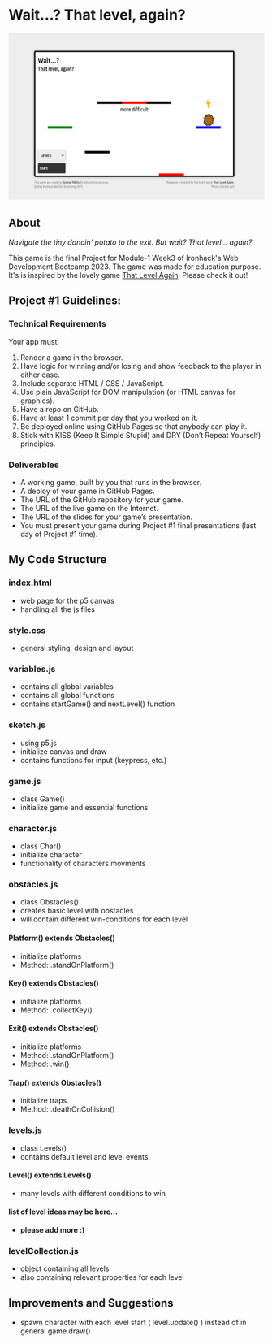 # Wait...? That level, again?
![screenshot](./Screenshot.png)
## About
_Navigate the tiny dancin' potato to the exit. But wait? That level... again?_

This game is the final Project for Module-1 Week3 of Ironhack's Web Development Bootcamp 2023. The game was made for education purpose. It's is inspired by the lovely game [That Level Again](https://play.google.com/store/apps/details?id=ru.iamtagir.game.android). Please check it out!

## Project #1 Guidelines: 
### Technical Requirements
Your app must:
1. Render a game in the browser.
2. Have logic for winning and/or losing and show feedback to the player in either case.
3. Include separate HTML / CSS / JavaScript.
4. Use plain JavaScript for DOM manipulation (or HTML canvas for graphics).
5. Have a repo on GitHub.
6. Have at least 1 commit per day that you worked on it.
7. Be deployed online using GitHub Pages so that anybody can play it.
8. Stick with KISS (Keep It Simple Stupid) and DRY (Don’t Repeat Yourself) principles.

### Deliverables
* A working game, built by you that runs in the browser.
* A deploy of your game in GitHub Pages.
* The URL of the GitHub repository for your game.
* The URL of the live game on the Internet.
* The URL of the slides for your game’s presentation.
* You must present your game during Project #1 final presentations (last day of Project #1 time).

## My Code Structure
### index.html
* web page for the p5 canvas
* handling all the js files

### style.css
* general styling, design and layout

### variables.js
* contains all global variables
* contains all global functions
* contains startGame() and nextLevel() function

### sketch.js 
* using p5.js
* initialize canvas and draw
* contains functions for input (keypress, etc.)

### game.js
* class Game()
* initialize game and essential functions

### character.js
* class Char()
* initialize character
* functionality of characters movments

### obstacles.js
* class Obstacles()
* creates basic level with obstacles
* will contain different win-conditions for each level
#### Platform() extends Obstacles()
* initialize platforms
* Method: .standOnPlatform()
#### Key() extends Obstacles()
* initialize platforms
* Method: .collectKey()
#### Exit() extends Obstacles()
* initialize platforms
* Method: .standOnPlatform()
* Method: .win()
#### Trap() extends Obstacles()
* initialize traps 
* Method: .deathOnCollision()

### levels.js
* class Levels()
* contains default level and level events
#### Level() extends Levels()
* many levels with different conditions to win
#### list of level ideas may be here...
* __please add more :)__

### levelCollection.js
* object containing all levels
* also containing relevant properties for each level

## Improvements and Suggestions
* spawn character with each level start ( level.update() ) instead of in general game.draw()
